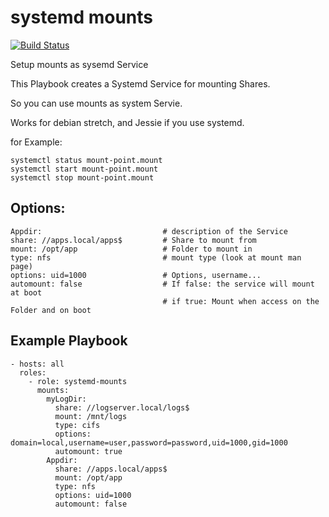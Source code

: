 systemd mounts
==============
[![Build Status](https://travis-ci.org/ypsman/ansible-systemd-mounts.svg?branch=master)](https://travis-ci.org/ypsman/ansible-systemd-mounts)

Setup mounts as sysemd Service

This Playbook creates a Systemd Service for mounting Shares.

So you can use mounts as system Servie.

Works for debian stretch, and Jessie if you use systemd.

for Example:
    
    systemctl status mount-point.mount
    systemctl start mount-point.mount
    systemctl stop mount-point.mount


Options:
--------

    Appdir:                           # description of the Service
    share: //apps.local/apps$         # Share to mount from
    mount: /opt/app                   # Folder to mount in
    type: nfs                         # mount type (look at mount man page)
    options: uid=1000                 # Options, username...
    automount: false                  # If false: the service will mount at boot
                                      # if true: Mount when access on the Folder and on boot


Example Playbook
----------------

    - hosts: all
      roles:
        - role: systemd-mounts
          mounts:
            myLogDir:
              share: //logserver.local/logs$
              mount: /mnt/logs
              type: cifs
              options: domain=local,username=user,password=password,uid=1000,gid=1000
              automount: true
            Appdir:
              share: //apps.local/apps$
              mount: /opt/app
              type: nfs
              options: uid=1000
              automount: false
